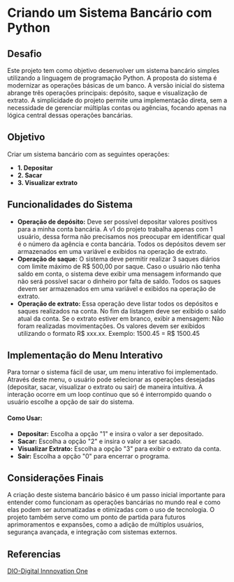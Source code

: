 # Criando um Sistema Bancário com Python
## Desafio

Este projeto tem como objetivo desenvolver um sistema bancário simples utilizando a linguagem de programação Python. A proposta do sistema é modernizar as operações básicas de um banco. A versão inicial do sistema abrange três operações principais: depósito, saque e visualização de extrato. A simplicidade do projeto permite uma implementação direta, sem a necessidade de gerenciar múltiplas contas ou agências, focando apenas na lógica central dessas operações bancárias.
## Objetivo
Criar um sistema bancário com as seguintes operações:

* **1. Depositar**
* **2. Sacar**
* **3. Visualizar extrato**
## Funcionalidades do Sistema
* **Operação de depósito:**
Deve ser possível depositar valores positivos para a minha conta bancária. A v1 do projeto trabalha apenas com 1 usuário, dessa forma não precisamos nos preocupar em identificar qual é o número da agência e conta bancária. Todos os depósitos devem ser armazenados em uma variável e exibidos na operação de extrato.
* **Operação de saque:**
O sistema deve permitir realizar 3 saques diários com limite máximo de R$ 500,00 por saque. Caso o usuário não tenha saldo em conta, o sistema deve exibir uma mensagem informando que não será possível sacar o dinheiro por falta de saldo. Todos os saques devem ser armazenados em uma variável e exibidos na operação de extrato.
* **Operação de extrato:**
Essa operação deve listar todos os depósitos e saques realizados na conta. No fim da listagem deve ser exibido o saldo atual da conta. Se o extrato estiver em branco, exibir a mensagem: Não foram realizadas movimentações.
Os valores devem ser exibidos utilizando o formato R$ xxx.xx. Exemplo: 1500.45 = R$ 1500.45
## Implementação do Menu Interativo
Para tornar o sistema fácil de usar, um menu interativo foi implementado. Através deste menu, o usuário pode selecionar as operações desejadas (depositar, sacar, visualizar o extrato ou sair) de maneira intuitiva. A interação ocorre em um loop contínuo que só é interrompido quando o usuário escolhe a opção de sair do sistema.
#### Como Usar:
* **Depositar:** Escolha a opção "1" e insira o valor a ser depositado.
* **Sacar:** Escolha a opção "2" e insira o valor a ser sacado.
* **Visualizar Extrato:** Escolha a opção "3" para exibir o extrato da conta.
* **Sair:** Escolha a opção "0" para encerrar o programa.
## Considerações  Finais
A criação deste sistema bancário básico é um passo inicial importante para entender como funcionam as operações bancárias no mundo real e como elas podem ser automatizadas e otimizadas com o uso de tecnologia. O projeto também serve como um ponto de partida para futuros aprimoramentos e expansões, como a adição de múltiplos usuários, segurança avançada, e integração com sistemas externos.
## Referencias
[DIO-Digital Innnovation One](https://web.dio.me/track/engenharia-dados-python)




